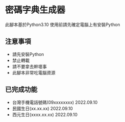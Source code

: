 # 密碼字典生成器
此腳本基於Python3.10 使用前請先確定電腦上有安裝Python

## 注意事項
- 請先安裝Python
- 禁止轉載
- 請不要拿去幹壞事
- 此腳本非常吃電腦資源

## 已完成功能
- 台灣手機電話號碼(09xxxxxxxx) 2022.09.10
- 民國生日(xx.xx.xx) 2022.09.10
- 西元生日(xxxx.xx.xx) 2022.09.10
